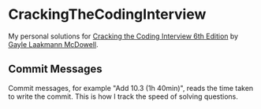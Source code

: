# CrackingTheCodingInterview
My personal solutions for [Cracking the Coding Interview 6th Edition](http://www.amazon.com/Cracking-Coding-Interview-6th-Edition/dp/0984782850) by [Gayle Laakmann McDowell](http://www.gayle.com/).

## Commit Messages
Commit messages, for example "Add 10.3 (1h 40min)", reads the time taken to write the commit.
This is how I track the speed of solving questions.